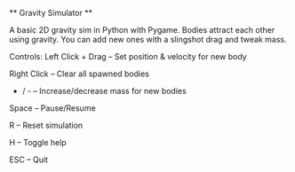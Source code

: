 ** Gravity Simulator **

A basic 2D gravity sim in Python with Pygame. Bodies attract each other using gravity. You can add new ones with a slingshot drag and tweak mass.

Controls:
Left Click + Drag – Set position & velocity for new body

Right Click – Clear all spawned bodies

+ / - – Increase/decrease mass for new bodies

Space – Pause/Resume

R – Reset simulation

H – Toggle help

ESC – Quit



